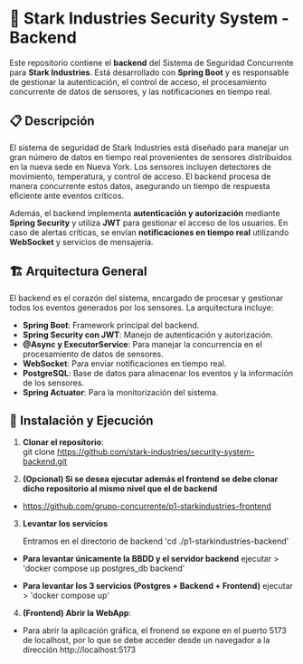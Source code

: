 # 🔐 Stark Industries Security System - Backend

Este repositorio contiene el **backend** del Sistema de Seguridad Concurrente para **Stark Industries**. Está desarrollado con **Spring Boot** y es responsable de gestionar la autenticación, el control de acceso, el procesamiento concurrente de datos de sensores, y las notificaciones en tiempo real.

## 📋 Descripción

El sistema de seguridad de Stark Industries está diseñado para manejar un gran número de datos en tiempo real provenientes de sensores distribuidos en la nueva sede en Nueva York. Los sensores incluyen detectores de movimiento, temperatura, y control de acceso. El backend procesa de manera concurrente estos datos, asegurando un tiempo de respuesta eficiente ante eventos críticos.

Además, el backend implementa **autenticación y autorización** mediante **Spring Security** y utiliza **JWT** para gestionar el acceso de los usuarios. En caso de alertas críticas, se envían **notificaciones en tiempo real** utilizando **WebSocket** y servicios de mensajería.

## 🏗️ Arquitectura General

El backend es el corazón del sistema, encargado de procesar y gestionar todos los eventos generados por los sensores. La arquitectura incluye:

- **Spring Boot**: Framework principal del backend.  
- **Spring Security con JWT**: Manejo de autenticación y autorización.  
- **@Async y ExecutorService**: Para manejar la concurrencia en el procesamiento de datos de sensores.  
- **WebSocket**: Para enviar notificaciones en tiempo real.  
- **PostgreSQL**: Base de datos para almacenar los eventos y la información de los sensores.  
- **Spring Actuator**: Para la monitorización del sistema.  

## 🚀 Instalación y Ejecución

1. **Clonar el repositorio**:  
git clone https://github.com/stark-industries/security-system-backend.git


2. **(Opcional) Si se desea ejecutar además el frontend se debe clonar dicho repositorio al mismo nivel que el de backend**

- https://github.com/grupo-concurrente/p1-starkindustries-frontend


3. **Levantar los servicios**

   Entramos en el directorio de backend
'cd ./p1-starkindustries-backend'

- **Para levantar únicamente la BBDD y el servidor backend** ejecutar > 'docker compose up postgres_db backend'

- **Para levantar los 3 servicios (Postgres + Backend + Frontend)** ejecutar > 'docker compose up'
  

4. **(Frontend) Abrir la WebApp**:  
- Para abrir la aplicación gráfica, el fronend se expone en el puerto 5173 de localhost, por lo que se debe acceder desde un navegador a la dirección http://localhost:5173
